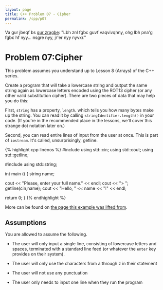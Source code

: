 ```yaml
---
layout: page
title: C++ Problem 07 - Cipher
permalink: /cpp/p07
---
```


Va gur jbeqf bs [gur zragbe](http://phrack.org/issues/7/3.html): "Lbh znl fgbc guvf vaqvivqhny,
ohg lbh pna'g fgbc hf nyy... nsgre nyy, jr'er nyy nyvxr."

<a name="p07-cipher"></a>Problem 07:Cipher
==========================================

This problem assumes you understand up to Lesson 8 (Arrays) of the C++ series.

Create a program that will take a lowercase string and output the same string again as lowercase letters encoded using the ROT13 cipher (or any other valid substitution cipher). There are two pieces of data that may help you do this:

First, `string` has a property, `length`. which tells you how many bytes make up the string. You can read it by calling `stringIdentifier.length()` in your code. (If you're in the recommended place in the lessons, we'll cover this strange dot notation later on.)

Second, you can read entire lines of input from the user at once. This is part of `iostream`. It's called, unsurprisingly, getline.

{% highlight cpp linenos %}
#include <iostream>
using std::cin;
using std::cout;
using std::getline;

#include <string>
using std::string;

int main ()
{
  string name;

  cout << "Please, enter your full name." << endl;
  cout << "> ";
  getline(cin,name);
  cout << "Hello, " << name << "!" << endl;

  return 0;
}
{% endhighlight %}

More can be found on [the page this example was lifted from](http://www.cplusplus.com/reference/string/string/getline/).

<a name="p07-assumptions"></a>Assumptions
-----------------------------------------
You are allowed to assume the following.

* The user will only input a single line, consisting of lowercase letters and spaces, terminated with a standard line feed (or whatever the `enter` key provides on their system).

* The user will only use the characters from a through z in their statement

* The user will not use any punctuation

* The user only needs to input one line when they run the program